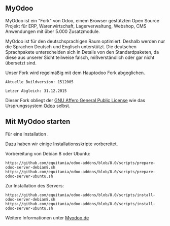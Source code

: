 MyOdoo
----

MyOdoo ist ein "Fork" von Odoo, einem Browser gestützten Open Source Projekt für ERP, Warenwirtschaft, Lagerverwaltung, Webshop, CMS Anwendungen mit über 5.000 Zusatzmodule.

MyOdoo ist für den deutschsprachigen Raum optimiert. Deshalb werden nur die Sprachen Deutsch und Englisch unterstützt.
Die deutschen Sprachpakete unterscheiden sich in Details von den Standardpaketen, da diese aus unserer Sicht teilweise falsch, mißverständlich oder gar nicht übersetzt sind.

Unser Fork wird regelmäßig mit dem Hauptodoo Fork abgeglichen.

`Aktuelle Buildversion: 1512005`

`Letzer Abgleich: 31.12.2015`

Dieser Fork obliegt der <a href="http://www.gnu.org/licenses/licenses.html">GNU Affero General Public License</a> wie das Ursprungssystem <a href="https://www.odoo.com">Odoo</a> selbst.


Mit MyOdoo starten 
-------------------------
Für eine Installation .

Dazu haben wir einige Installationsskripte vorbereitet.

Vorbereitung von Debian 8 oder Ubuntu:

	https://github.com/equitania/odoo-addons/blob/8.0/scripts/prepare-odoo-server-debian8.sh
	https://github.com/equitania/odoo-addons/blob/8.0/scripts/prepare-odoo-server-ubuntu.sh

Zur Installation des Servers:

	https://github.com/equitania/odoo-addons/blob/8.0/scripts/install-odoo-server-debian8.sh
	https://github.com/equitania/odoo-addons/blob/8.0/scripts/install-odoo-server-ubuntu.sh


Weitere Informationen unter <a href="https://www.myoodoo.de">Myodoo.de</a>




